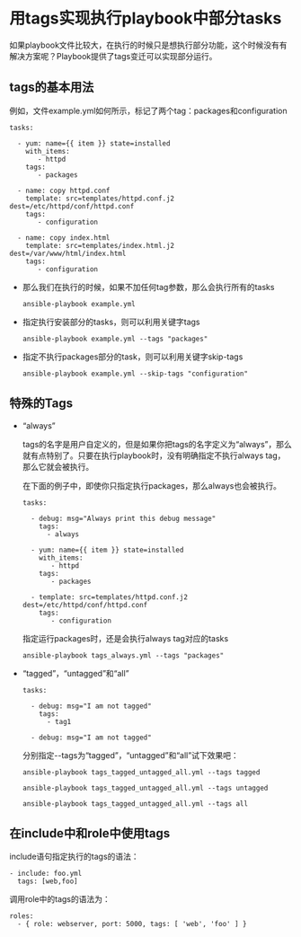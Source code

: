 # 用tags实现执行playbook中部分tasks

如果playbook文件比较大，在执行的时候只是想执行部分功能，这个时候没有有解决方案呢？Playbook提供了tags变迁可以实现部分运行。

## tags的基本用法

例如，文件example.yml如何所示，标记了两个tag：packages和configuration

```
tasks:

  - yum: name={{ item }} state=installed
    with_items:
       - httpd
    tags:
       - packages

  - name: copy httpd.conf
    template: src=templates/httpd.conf.j2 dest=/etc/httpd/conf/httpd.conf
    tags:
       - configuration

  - name: copy index.html
    template: src=templates/index.html.j2 dest=/var/www/html/index.html
    tags:
       - configuration
```

* 那么我们在执行的时候，如果不加任何tag参数，那么会执行所有的tasks

  ```
  ansible-playbook example.yml
  ```
* 指定执行安装部分的tasks，则可以利用关键字tags

  ```
  ansible-playbook example.yml --tags "packages"
  ```

* 指定不执行packages部分的task，则可以利用关键字skip-tags

  ```
  ansible-playbook example.yml --skip-tags "configuration"
  ```

## 特殊的Tags

* “always”

  tags的名字是用户自定义的，但是如果你把tags的名字定义为“always”，那么就有点特别了。只要在执行playbook时，没有明确指定不执行always tag，那么它就会被执行。

  在下面的例子中，即使你只指定执行packages，那么always也会被执行。

  ```
  tasks:

    - debug: msg="Always print this debug message"
      tags:
        - always

    - yum: name={{ item }} state=installed
      with_items:
         - httpd
      tags:
         - packages

    - template: src=templates/httpd.conf.j2 dest=/etc/httpd/conf/httpd.conf
      tags:
         - configuration
  ```

  指定运行packages时，还是会执行always tag对应的tasks
  ```
  ansible-playbook tags_always.yml --tags "packages"
  ```

* “tagged”，“untagged”和“all”

  ```
  tasks:

    - debug: msg="I am not tagged"
      tags:
        - tag1

    - debug: msg="I am not tagged"
  ```

  分别指定--tags为“tagged”，“untagged”和“all”试下效果吧：
  ```
  ansible-playbook tags_tagged_untagged_all.yml --tags tagged
  ```

  ```
  ansible-playbook tags_tagged_untagged_all.yml --tags untagged
  ```

  ```
  ansible-playbook tags_tagged_untagged_all.yml --tags all
  ```

## 在include中和role中使用tags

include语句指定执行的tags的语法：

```
- include: foo.yml
  tags: [web,foo]
```

调用role中的tags的语法为：

```
roles:
  - { role: webserver, port: 5000, tags: [ 'web', 'foo' ] }
```
